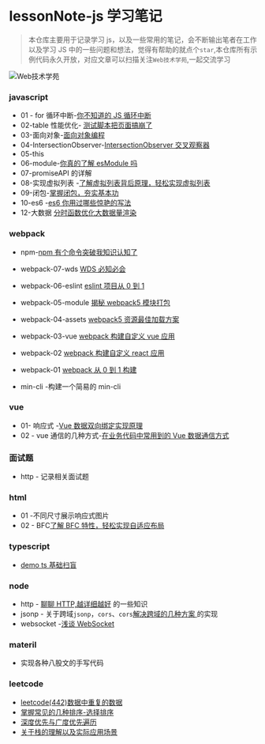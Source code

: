 # lessonNote-js 学习笔记

> 本仓库主要用于记录学习 js，以及一些常用的笔记，会不断输出笔者在工作以及学习 JS 中的一些问题和想法，觉得有帮助的就点个`star`,本仓库所有示例代码永久开放，对应文章可以扫描关注`Web技术学苑`,一起交流学习

![Web技术学苑](https://files.mdnice.com/user/24614/50dd18f5-e2d5-4eb5-ac76-716aec6da88f.jpg)

### javascript

- 01 - for 循环中断-[你不知道的 JS 循环中断](https://mp.weixin.qq.com/s?__biz=Mzk0ODMxODIzNw==&mid=2247485070&idx=1&sn=8ccd16ec243aada2f04beaaf1477a085&chksm=c3683ffcf41fb6eaf72f210cbbbc79d52485cdc37812dd9d0aa3d74fa14a4734dcfac9a8daf2#rd)
- 02-table 性能优化- [测试脚本把页面搞崩了](https://mp.weixin.qq.com/s?__biz=Mzk0ODMxODIzNw==&mid=2247486014&idx=1&sn=4fb22eb3cc18b08d5d7ec8ffeed63587&chksm=c368334cf41fba5ab89d61af3ae16d7753c3ebb61aa6a7720fb6e78a29c080a7e8841da8db02#rd)
- 03-面向对象-[面向对象编程](https://mp.weixin.qq.com/s?__biz=Mzk0ODMxODIzNw==&mid=2247485816&idx=1&sn=0a15fcaf11439f9149a251c675acafa2&chksm=c368300af41fb91c7be14a345fe8294de91e5606f346cc5d0053d28932a81766676f2a27b2d6#rd)
- 04-IntersectionObserver-[IntersectionObserver 交叉观察器 ](https://mp.weixin.qq.com/s?__biz=Mzk0ODMxODIzNw==&mid=2247486741&idx=1&sn=c5e0dac9f66cffa5d7d314f1212a311b&chksm=c3683467f41fbd71cb3160f7cca6d89cd082f83fec99ae27c9e8968b90511723ab0a607925b8#rd)
- 05-this
- 06-module-[你真的了解 esModule 吗 ](https://mp.weixin.qq.com/s?__biz=Mzk0ODMxODIzNw==&mid=2247487148&idx=1&sn=b7455889d2f9f83e1bfda636741f2de1&chksm=c36837def41fbec83f7504518742a82ba2da9d15fc58cd47dc67a3a8b49a0f9d2e2289e7c1e0#rd)
- 07-promiseAPI 的详解
- 08-实现虚拟列表 -[了解虚拟列表背后原理，轻松实现虚拟列表](https://mp.weixin.qq.com/s?__biz=Mzk0ODMxODIzNw==&mid=2247487858&idx=1&sn=7f7e5d6e3430438bcad17ca85c8d6c6f&chksm=c3682800f41fa1167e57552bb701483b760deeaa1cb3b2597e59064c4c02c80b78bf893a1e14#rd)
- 09-闭包-[掌握闭包，夯实基本功](https://mp.weixin.qq.com/s?__biz=Mzk0ODMxODIzNw==&mid=2247488034&idx=1&sn=1121685a5471fda10f676f927cddee7b&chksm=c3682b50f41fa2467176eb050cc8492d3406205285beba94f344c77565b3e8543dfff7c17d38#rd)
- 10-es6 -[es6 你用过哪些惊艳的写法](https://mp.weixin.qq.com/s?__biz=Mzk0ODMxODIzNw==&mid=2247488153&idx=1&sn=792152192f0716ca53e50f3127033d88&chksm=c3682bebf41fa2fdc71ff5f2fb627cc853c6dd1f2c5e8d7f5b765a87bc0bcd02ab5fb0575bb7#rd)
- 12-大数据 [分时函数优化大数据量渲染](https://mp.weixin.qq.com/s?__biz=Mzk0ODMxODIzNw==&mid=2247489110&idx=1&sn=cae17be447d66bbfb33ea49554d3b282&chksm=c3682f24f41fa6328a3361ad371dd8514fe1c50e57ccf026d07d92b0a226c808163a35fd5cba#rd)

### webpack

- npm-[npm 有个命令突破我知识认知了](https://mp.weixin.qq.com/s?__biz=Mzk0ODMxODIzNw==&mid=2247485472&idx=1&sn=7187f5b155fde09e167d42a0745f7e9a&chksm=c3683152f41fb8445b4e5637c12499af015fca56b1151cef13fb4b3f6889cda2743860b395c7#rd)
- webpack-07-wds [WDS 必知必会](https://mp.weixin.qq.com/s?__biz=Mzk0ODMxODIzNw==&mid=2247489583&idx=1&sn=4c06429683f23106642b3e4744d7c392&chksm=c368215df41fa84b8bed393f3e3850372cdcd9197995b1f9e02f428f0d23fb94d544ff7ea6c1#rd)
- webpack-06-eslint [eslint 项目从 0 到 1](https://mp.weixin.qq.com/s?__biz=Mzk0ODMxODIzNw==&mid=2247489497&idx=1&sn=55bc187f020c8e3f9945e1c8e7bcff8a&chksm=c3682eabf41fa7bdc7b84f55d52c884a1ef3db6fc0d953106b6b1d93075a217b83bbd276562a#rd)
- webpack-05-module [揭秘 webpack5 模块打包](https://mp.weixin.qq.com/s?__biz=Mzk0ODMxODIzNw==&mid=2247489094&idx=1&sn=f1bdbf1d463dceb2799349ffab77e246&chksm=c3682f34f41fa622d4c1672bb55a3eeb22c7a3736355bab1cc1f4bfe65f45740a216e0824814#rd)
- webpack-04-assets [webpack5 资源最佳加载方案 ](https://mp.weixin.qq.com/s?__biz=Mzk0ODMxODIzNw==&mid=2247488881&idx=1&sn=adc4e2babb87f50073f6bf472fa3bbf3&chksm=c3682c03f41fa51587272a378c67b67f03c97296cc02cb3907843fed77704adf2041bc87891f#rd)
- webpack-03-vue [webpack 构建自定义 vue 应用](https://mp.weixin.qq.com/s?__biz=Mzk0ODMxODIzNw==&mid=2247488788&idx=1&sn=842d58a67e8a46cfecaa7e53fe0fa913&chksm=c3682c66f41fa5702aa86a440f12e31002d0e48d8606dc848218909d2b84ecc7ff01c5a56086#rd)
- webpack-02 [webpack 构建自定义 react 应用 ](https://mp.weixin.qq.com/s?__biz=Mzk0ODMxODIzNw==&mid=2247488592&idx=1&sn=346db8b9a019552c4e087beda6229849&chksm=c3682d22f41fa4341be31bb874199729b940b05ac57ba968400727c078ef0da1c5fedcca4022#rd)
- webpack-01 [webpack 从 0 到 1 构建](https://mp.weixin.qq.com/s?__biz=Mzk0ODMxODIzNw==&mid=2247488309&idx=1&sn=d7fb28fba29208df4d598dae3a15d733&chksm=c3682a47f41fa35151dfc09122b9c6a290190a9ed86795debff46635c101d0ae4048c1440ab9#rd)

- min-cli -构建一个简易的 min-cli

### vue

- 01- 响应式 -[Vue 数据双向绑定实现原理](https://mp.weixin.qq.com/s?__biz=Mzk0ODMxODIzNw==&mid=2247488098&idx=1&sn=72277f5fe0fc4fda02dc4b30cd7ad22a&chksm=c3682b10f41fa20608e51eb356b9da2589b0ac9f9b2604be60c9a42a2e3b3f766f44495f9bfd#rd)
- 02 - vue 通信的几种方式-[在业务代码中常用到的 Vue 数据通信方式](https://mp.weixin.qq.com/s?__biz=Mzk0ODMxODIzNw==&mid=2247488096&idx=1&sn=666ad099a1f6e286b1a0f476b8312861&chksm=c3682b12f41fa2042f234991fb83fcb53b89f47bc96fe416570c522e708d42991d65e97601f6#rd)

### 面试题

- http - 记录相关面试题

### html

- 01 -不同尺寸展示响应式图片
- 02 - BFC[了解 BFC 特性，轻松实现自适应布局](https://mp.weixin.qq.com/s?__biz=Mzk0ODMxODIzNw==&mid=2247487846&idx=1&sn=c3ef7394dd258cf2b91200f565f6dd48&chksm=c3682814f41fa10286f3e0db053adfdce81368b9b2c8c5857c541670287902fb861c9097c83c#rd)

### typescript

- [demo ts 基础扫盲](https://mp.weixin.qq.com/s?__biz=Mzk0ODMxODIzNw==&mid=2247486645&idx=1&sn=5e23f8d64fe6ed33585ce8846ee3ccaa&chksm=c36835c7f41fbcd1a115b03555f741196a89fef109a92ad4973030fa7652ba4f42aa6faa1d20#rd)

### node

- http - [聊聊 HTTP,越详细越好](https://mp.weixin.qq.com/s?__biz=Mzk0ODMxODIzNw==&mid=2247487410&idx=1&sn=fbcae6e59879585e95c082709734ce8d&chksm=c36836c0f41fbfd63fe741daa7b3f6a4c105c996f42bcdf90a20faca2569e6d5d666312d42cd#rd) 的一些知识
- jsonp - 关于跨域`jsonp`，`cors`、`cors`[解决跨域的几种方案 ](https://mp.weixin.qq.com/s?__biz=Mzk0ODMxODIzNw==&mid=2247487646&idx=1&sn=b58ba83ba278c4053c43ab1e30c4e76b&chksm=c36829ecf41fa0fa696f405304a6440d05f0d39a0aed6ae0b9298c99210d95f950e9da0fc002#rd)的实现
- websocket -[浅谈 WebSocket](https://mp.weixin.qq.com/s?__biz=Mzk0ODMxODIzNw==&mid=2247487539&idx=1&sn=7336057d6c0675846229c07497acf840&chksm=c3682941f41fa057e984ac8eb034b5d9c0bb1c75c79b5f895952fc535c25eb92f08a36e74bab#rd)

### materil

- 实现各种八股文的手写代码

### leetcode

- [leetcode(442)数据中重复的数据](https://mp.weixin.qq.com/s?__biz=Mzk0ODMxODIzNw==&mid=2247487664&idx=1&sn=23cdbbbd148285f9edf9de0137115d85&chksm=c36829c2f41fa0d4c3144809c9fe1547dd98f81076e5b73dc364223acf1a40df79814966c8bd#rd)
- [掌握常见的几种排序-选择排序](https://mp.weixin.qq.com/s?__biz=Mzk0ODMxODIzNw==&mid=2247488060&idx=1&sn=cf0eccd5a0aab589577e913230f848e3&chksm=c3682b4ef41fa2589d31be424fe55c53487dc77f2f183cd531c462e56bbfaeb8af244c22d51c#rd)
- [深度优先与广度优先遍历](https://mp.weixin.qq.com/s?__biz=Mzk0ODMxODIzNw==&mid=2247488183&idx=1&sn=0c5f8b2ac273b796cc33e9346de02c47&chksm=c3682bc5f41fa2d3a578e0339b8f110ff0096f257f74db735d862c465e8228792f1fa63750ce#rd)
- [关于栈的理解以及实际应用场景](https://mp.weixin.qq.com/s?__biz=Mzk0ODMxODIzNw==&mid=2247488195&idx=1&sn=08fb7c24be940558db409ca1655819ee&chksm=c3682bb1f41fa2a755bf2772b05c6d46fb117d32ecb9a84f5574de663331adf877122db887a7#rd)
